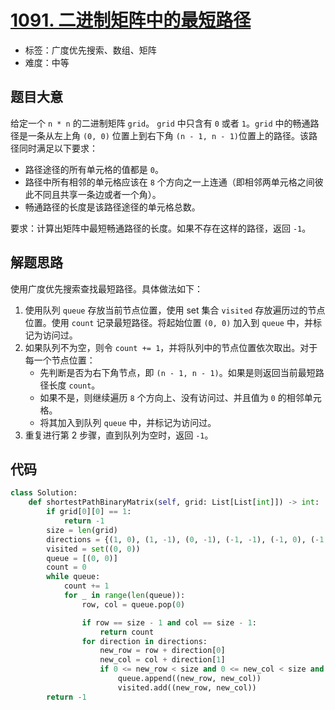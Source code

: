 # [1091. 二进制矩阵中的最短路径](https://leetcode-cn.com/problems/shortest-path-in-binary-matrix/)

- 标签：广度优先搜索、数组、矩阵
- 难度：中等

## 题目大意

给定一个 `n * n` 的二进制矩阵 `grid`。 `grid` 中只含有 `0` 或者 `1`。`grid` 中的畅通路径是一条从左上角 `(0, 0)` 位置上到右下角 `(n - 1, n - 1)`位置上的路径。该路径同时满足以下要求：

- 路径途径的所有单元格的值都是 `0`。
- 路径中所有相邻的单元格应该在 `8` 个方向之一上连通（即相邻两单元格之间彼此不同且共享一条边或者一个角）。
- 畅通路径的长度是该路径途径的单元格总数。

要求：计算出矩阵中最短畅通路径的长度。如果不存在这样的路径，返回 `-1`。

## 解题思路

使用广度优先搜索查找最短路径。具体做法如下：

1. 使用队列 `queue` 存放当前节点位置，使用 set 集合 `visited` 存放遍历过的节点位置。使用 `count` 记录最短路径。将起始位置 `(0, 0)` 加入到 `queue` 中，并标记为访问过。
2. 如果队列不为空，则令 `count += 1`，并将队列中的节点位置依次取出。对于每一个节点位置：
   - 先判断是否为右下角节点，即 `(n - 1, n - 1)`。如果是则返回当前最短路径长度 `count`。
   - 如果不是，则继续遍历 `8` 个方向上、没有访问过、并且值为 `0` 的相邻单元格。
   - 将其加入到队列 `queue` 中，并标记为访问过。
3. 重复进行第 2 步骤，直到队列为空时，返回 `-1`。

## 代码

```Python
class Solution:
    def shortestPathBinaryMatrix(self, grid: List[List[int]]) -> int:
        if grid[0][0] == 1:
            return -1
        size = len(grid)
        directions = {(1, 0), (1, -1), (0, -1), (-1, -1), (-1, 0), (-1, 1), (0, 1), (1, 1)}
        visited = set((0, 0))
        queue = [(0, 0)]
        count = 0
        while queue:
            count += 1
            for _ in range(len(queue)):
                row, col = queue.pop(0)

                if row == size - 1 and col == size - 1:
                    return count
                for direction in directions:
                    new_row = row + direction[0]
                    new_col = col + direction[1]
                    if 0 <= new_row < size and 0 <= new_col < size and grid[new_row][new_col] == 0 and (new_row, new_col) not in visited:
                        queue.append((new_row, new_col))
                        visited.add((new_row, new_col))
        return -1
```

